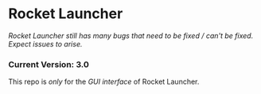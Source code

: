 # Rocket Launcher

_Rocket Launcher still has many bugs that need to be fixed / can't be fixed. Expect issues to arise._

### Current Version: 3.0

This repo is *only* for the *GUI interface* of Rocket Launcher.

